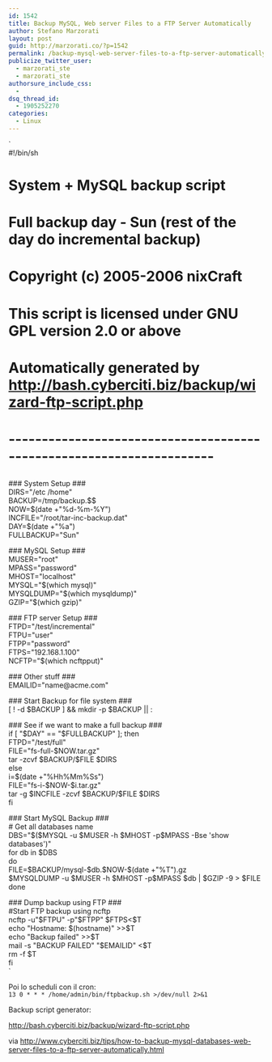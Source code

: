 ```yaml
---
id: 1542
title: Backup MySQL, Web server Files to a FTP Server Automatically
author: Stefano Marzorati
layout: post
guid: http://marzorati.co/?p=1542
permalink: /backup-mysql-web-server-files-to-a-ftp-server-automatically/
publicize_twitter_user:
  - marzorati_ste
  - marzorati_ste
authorsure_include_css:
  - 
dsq_thread_id:
  - 1905252270
categories:
  - Linux
---
```

`<br />
#!/bin/sh<br />
# System + MySQL backup script<br />
# Full backup day - Sun (rest of the day do incremental backup)<br />
# Copyright (c) 2005-2006 nixCraft<br />
# This script is licensed under GNU GPL version 2.0 or above<br />
# Automatically generated by http://bash.cyberciti.biz/backup/wizard-ftp-script.php<br />
# ---------------------------------------------------------------------</p>
<p>### System Setup ###<br />
DIRS="/etc /home"<br />
BACKUP=/tmp/backup.$$<br />
NOW=$(date +"%d-%m-%Y")<br />
INCFILE="/root/tar-inc-backup.dat"<br />
DAY=$(date +"%a")<br />
FULLBACKUP="Sun"</p>
<p>### MySQL Setup ###<br />
MUSER="root"<br />
MPASS="password"<br />
MHOST="localhost"<br />
MYSQL="$(which mysql)"<br />
MYSQLDUMP="$(which mysqldump)"<br />
GZIP="$(which gzip)"</p>
<p>### FTP server Setup ###<br />
FTPD="/test/incremental"<br />
FTPU="user"<br />
FTPP="password"<br />
FTPS="192.168.1.100"<br />
NCFTP="$(which ncftpput)"</p>
<p>### Other stuff ###<br />
EMAILID="name@acme.com"</p>
<p>### Start Backup for file system ###<br />
[ ! -d $BACKUP ] && mkdir -p $BACKUP || :</p>
<p>### See if we want to make a full backup ###<br />
if [ "$DAY" == "$FULLBACKUP" ]; then<br />
  FTPD="/test/full"<br />
  FILE="fs-full-$NOW.tar.gz"<br />
  tar -zcvf $BACKUP/$FILE $DIRS<br />
else<br />
  i=$(date +"%Hh%Mm%Ss")<br />
  FILE="fs-i-$NOW-$i.tar.gz"<br />
  tar -g $INCFILE -zcvf $BACKUP/$FILE $DIRS<br />
fi</p>
<p>### Start MySQL Backup ###<br />
# Get all databases name<br />
DBS="$($MYSQL -u $MUSER -h $MHOST -p$MPASS -Bse 'show databases')"<br />
for db in $DBS<br />
do<br />
 FILE=$BACKUP/mysql-$db.$NOW-$(date +"%T").gz<br />
 $MYSQLDUMP -u $MUSER -h $MHOST -p$MPASS $db | $GZIP -9 > $FILE<br />
done</p>
<p>### Dump backup using FTP ###<br />
#Start FTP backup using ncftp<br />
ncftp -u"$FTPU" -p"$FTPP" $FTPS<$T<br />
 echo "Hostname: $(hostname)" >>$T<br />
 echo "Backup failed" >>$T<br />
 mail  -s "BACKUP FAILED" "$EMAILID" <$T<br />
 rm -f $T<br />
fi<br />
`

Poi lo scheduli con il cron:  
`13 0 * * * /home/admin/bin/ftpbackup.sh >/dev/null 2>&1`

Backup script generator:

http://bash.cyberciti.biz/backup/wizard-ftp-script.php

via http://www.cyberciti.biz/tips/how-to-backup-mysql-databases-web-server-files-to-a-ftp-server-automatically.html